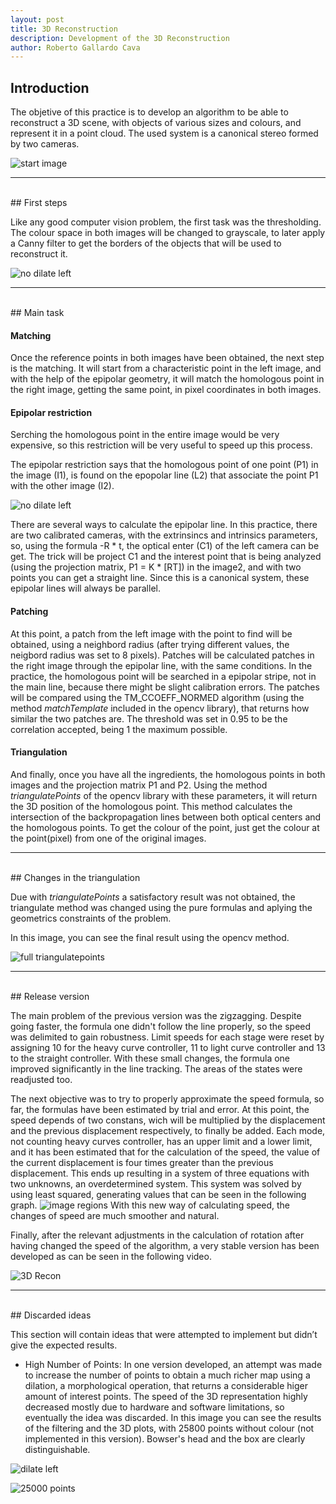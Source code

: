 ```yaml
---
layout: post
title: 3D Reconstruction
description: Development of the 3D Reconstruction
author: Roberto Gallardo Cava
---
```


## Introduction

The objetive of this practice is to develop an algorithm to be able to reconstruct a 3D scene, with objects of various sizes and colours, and represent it in a point cloud.
The used system is a canonical stereo formed by two cameras.


![start image]({{site.baseurl}}/images/3d_reconstruction.png)

******************************************************************************************************************************************************************************************************************
<br>
## First steps

Like any good computer vision problem, the first task was the thresholding. The colour space in both images will be changed to grayscale, to later apply a Canny filter to get the borders
of the objects that will be used to reconstruct it.

![no dilate left]({{site.baseurl}}/images/left_no_dilate.jpeg)

******************************************************************************************************************************************************************************************************************
<br>
## Main task

#### Matching

Once the reference points in both images have been obtained, the next step is the matching. It will start from a characteristic point in the left image, and with the help of the 
epipolar geometry, it will match the homologous point in the right image, getting the same point, in pixel coordinates in both images.

#### Epipolar restriction

Serching the homologous point in the entire image would be very expensive, so this restriction will be very useful to speed up this process.

The epipolar restriction says that the homologous point of one point (P1) in the image (I1), is found on the epopolar line (L2) that associate the point P1 with the other image (I2).

![no dilate left]({{site.baseurl}}/images/epipolar_geometry.png)

There are several ways to calculate the epipolar line. In this practice, there are two calibrated cameras, with the extrinsincs and intrinsics parameters, so, using the formula -R \* t, 
the optical enter (C1) of the left camera can be get. The trick will be project C1 and the interest point that is being analyzed (using the projection matrix, P1 = K \* [RT]) in the image2,
and with two points you can get a straight line. Since this is a canonical system, these epipolar lines will always be parallel.

#### Patching

At this point, a patch from the left image with the point to find will be obtained, using a neighbord radius (after trying different values, the neigbord radius was set to 8 pixels). Patches will be calculated
patches in the right image through the epipolar line, with the same conditions.  In the practice, the homologous point will be searched in a epipolar stripe, not in the main line, because
 there might be slight calibration errors. The patches will be compared using the TM_CCOEFF_NORMED algorithm (using the method *matchTemplate* included in the opencv library),
that returns how similar the two patches are. The threshold was set in 0.95 to be the correlation accepted, being 1 the maximum possible.

#### Triangulation

And finally, once you have all the ingredients, the homologous points in both images and the projection matrix P1 and P2. Using the method *triangulatePoints*
of the opencv library  with these parameters, it will return the 3D position of the homologous point. This method calculates the intersection of the backpropagation lines between both optical
centers and the homologous points. To get the colour of the point, just get the colour at the point(pixel) from one of the original images.


******************************************************************************************************************************************************************************************************************
<br>
## Changes in the triangulation

Due with *triangulatePoints* a satisfactory result was not obtained, the triangulate method was changed using the pure formulas and aplying the geometrics constraints of the problem.

In this image, you can see the final result using the opencv method.

![full triangulatepoints]({{site.baseurl}}/images/full_triangulatepoints.png)


******************************************************************************************************************************************************************************************************************
<br>
## Release version

The main problem of the previous version was the zigzagging. Despite going faster, the formula one didn't follow the line properly, so the speed was delimited to gain robustness.
Limit speeds for each stage were reset by assigning 10 for the heavy curve controller, 11 to light curve controller and 13 to the straight controller. With these small changes, the formula
one improved significantly in the line tracking. The areas of the states were readjusted too.

The next objective was to try to properly approximate the speed formula, so far, the formulas have been estimated by trial and error. At this point, the speed depends of two constans, wich will be multiplied by the displacement and the previous
displacement respectively, to finally be added. Each mode, not counting heavy curves controller, has an upper limit and a lower limit, and it has been estimated that for the calculation of
the speed, the value of the current displacement is four times greater than the previous displacement. This ends up resulting in a system of three equations with two unknowns, an overdetermined
system. This system was solved by using least squared, generating values that can be seen in the following graph.
![image regions]({{site.baseurl}}/images/grafica_velocidad.png)
With this new way of calculating speed, the changes of speed are much smoother and natural.

Finally, after the relevant adjustments in the calculation of rotation after having changed the speed of the algorithm, a very stable version has been developed as can be seen in the following video.

![3D Recon]({{site.baseurl}}/images/3d_recon.gif)

******************************************************************************************************************************************************************************************************************
<br>
## Discarded ideas

This section will contain ideas that were attempted to implement but didn’t give the expected results.

* High Number of Points: In one version developed, an attempt was made to increase the number of points to obtain a much richer map using a dilation, a morphological operation, that returns
a considerable higer amount of interest points. The speed of the 3D representation highly decreased mostly due to hardware and software limitations, so eventually the idea was discarded. In this image
 you can see the results of the filtering and the 3D plots, with 25800 points without colour (not implemented in this version). Bowser's head and the box are clearly distinguishable.

![dilate left]({{site.baseurl}}/images/left_dilate.jpeg)

![25000 points]({{site.baseurl}}/images/25000_points.jpeg)


